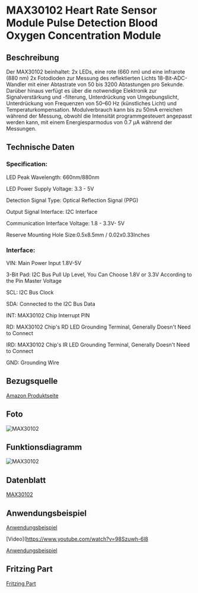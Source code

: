 # MAX30102 Heart Rate Sensor Module Pulse Detection Blood Oxygen Concentration Module

## Beschreibung
Der MAX30102 beinhaltet:
2x LEDs, eine rote (660 nm) und eine infrarote (880 nm)
2x Fotodioden zur Messung des reflektierten Lichts
18-Bit-ADC-Wandler mit einer Abtastrate von 50 bis 3200 Abtastungen pro Sekunde.
Darüber hinaus verfügt es über die notwendige Elektronik zur Signalverstärkung und -filterung, Unterdrückung von Umgebungslicht, Unterdrückung von Frequenzen von 50–60 Hz (künstliches Licht) und Temperaturkompensation.
Modulverbrauch kann bis zu 50mA erreichen während der Messung, obwohl die Intensität programmgesteuert angepasst werden kann, mit einem Energiesparmodus von 0.7 µA während der Messungen.

## Technische Daten
### Specification:

LED Peak Wavelength: 660nm/880nm

LED Power Supply Voltage: 3.3 - 5V

Detection Signal Type: Optical Reflection Signal (PPG)

Output Signal Interface: I2C Interface

Communication Interface Voltage: 1.8 - 3.3V- 5V

Reserve Mounting Hole Size:0.5x8.5mm / 0.02x0.33Inches

### Interface:

VIN: Main Power Input 1.8V-5V

3-Bit Pad: I2C Bus Pull Up Level, You Can Choose 1.8V or 3.3V According to the Pin Master Voltage

SCL: I2C Bus Clock

SDA: Connected to the I2C Bus Data

INT: MAX30102 Chip Interrupt PIN

RD: MAX30102 Chip's RD LED Grounding Terminal, Generally Doesn't Need to Connect

IRD: MAX30102 Chip's IR LED Grounding Terminal, Generally Doesn't Need to Connect

GND: Grounding Wire

## Bezugsquelle
[Amazon Produktseite](https://amzn.eu/d/gLniU65)

## Foto
![MAX30102](https://external-content.duckduckgo.com/iu/?u=https%3A%2F%2Fwww.electronicscomp.com%2Fimage%2Fcache%2Fcatalog%2Fmax30102-heart-rate-and-pulse-oximeter-sensor-module-black-800x800.jpg&f=1&nofb=1&ipt=aa837d2531f793efda4d7ed6c4e5415973f5001df780492ba47438023d79fada)

## Funktionsdiagramm
![MAX30102](https://external-content.duckduckgo.com/iu/?u=https%3A%2F%2Fdfimg.dfrobot.com%2Fnobody%2Fwiki%2F7cf018f2483b44524299a436674798d5.png&f=1&nofb=1&ipt=fd40b72682752eec6201a3e76e3a830ceb53dbe41fcd6151c8b9cd9d7f731ce9)

## Datenblatt
[MAX30102](https://www.analog.com/media/en/technical-documentation/data-sheets/max30102.pdf)

## Anwendungsbeispiel
[Anwendungsbeispiel](https://docs.sunfounder.com/projects/umsk/en/latest/04_pi_pico/pico_lesson14_max30102.html)

[Video](https://www.youtube.com/watch?v=98Szuwh-6l8

[Anwendungsbeispiel](https://github.com/n-elia/MAX30102-MicroPython-driver#other-things-that-its-worth-mentioning)

## Fritzing Part
[Fritzing Part](https://forum.fritzing.org/uploads/short-url/54LyjpeYKuzNVKssq4irRU79VqA.fzpz)

